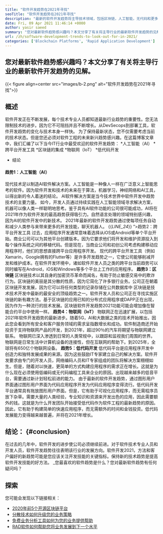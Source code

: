 ```yaml
---
title: "软件开发趋势在2021年寻找" 
seoTitle: "软件开发趋势在2021年寻找" 
description: "最新的软件开发趋势将主导技术领域，包括区块链，人工智能，无代码和更多新颖趋势。" 
date: Fri, 09 Apr 2021 11:46:14 +0000
author: yasir saeed
summary: "您对最新软件趋势感兴趣吗？本文分享了有关将主导行业的最新软件开发趋势的见解。" 
url: /zh/software-development-trends-to-look-out-for-in-2021/
categories: ['Blockchain Platforms', 'Rapid Application Development']
---
```


## 您对最新软件趋势感兴趣吗？本文分享了有关将主导行业的最新软件开发趋势的见解。

{{< figure align=center src="images/b-2.png" alt="软件开发趋势在2021年寻找">}}


## **概述**
软件开发正在不断发展，每个技术专业人员都知道最新行业趋势的重要性。您无法限制技术的进步。因为它不可阻挡并且不断增长。从DevSecops到部署工具，软件开发趋势的变化与技术本身一样快。
为了保持最新状态，您不仅需要考虑当前的技术状态。但是您还必须对软件工程的未来新兴趋势感兴趣。在这篇博客文章中，我们汇编了以下当今IT行业中最受欢迎的软件开发趋势：
  *人工智能（AI）
  *跨平台开发工具
  *区块链的集成
  *物联网（IoT）
  *低代码开发
  * 结论

#### **趋势1：人工智能（AI）**
现代技术足以制造AI软件解决方案。人工智能是一种像人一样在广泛意义上智能思考的软件。因为软件开发和技术的未来在于算法，机器学习，神经网络和AI工具，以得出新的令人着迷的结论。 AI软件解决方案是当今技术世界中软件开发中趋势技术的主要力量。
如今，开发人员通过持续实践在人工智能领域寻求解决方案，机器可以像人类一样聪明地思考。鉴于具有AI软件功能的公司很可能成功，AI将在2021年作为软件开发的最高趋势获得吸引力。自然语言处理的领域特别感兴趣，因为AI的软件开发中的新技术。 2021年最新的软件开发趋势通过使每项任务自动和减少人类参与来带来更多的开发技能，聊天机器人。
{{_LINE_24_}}
“>趋势2：跨平台开发工具
过去，应用程序开发通常意味着选择从iOS或Android等单个平台开始。商业公司可以为其他平台创建版本。因为它要求他们将开发和维护资源投入到每个操作系统之间的移植代码。但是现在，当商业公司和初创公司考虑构建移动应用程序时，他们的思想直接跨平台应用程序开发。
现代的跨平台开发工具（例如Xamarin，Google拥有的Flutter等）是许多开发趋势之一，它使公司能够削减开发和维护成本。在软件开发环境中，诸如软件开发人员之类的跨平台当前趋势可以同时编写在Android，iOS和Windows等多个平台上工作的应用程序。
**趋势3：区块链**
区块链技术以其自身的加密货币革命而闻名，有助于防止敏感交易中的欺诈行为。区块链的美丽是其分散的性质，因为它简化了许多银行业务。公司正在朝着区块链开发发展，因为它可以将任何类型的记录存储在公共数据库中
区块链是技术技术开发中最新的最安全的顶级趋势之一。软件开发人员和公司正在寻找实施区块链的新有趣方法。基于区块链的应用已知的分布式应用程序或DAPP正在出现，因为作为一种流行的技术发展。区块链软件开发趋势2021功能可能会增加像在智能合约平台中使用一样。
**趋势4：物联网（IoT）**
物联网正在迅速扩展，以包括2021年软件开发趋势的最新进步。随着5G，AI和大数据之类的技术开始推出，因此您会看到所有安全和客户服务领域的需求呈指数增长和成功。软件制造商还开始投资于支持物联网产品的开发，到2021年，超过90％的汽车将期望与物联网建立联系。
物联网已深入渗透到日常的人类常规中，以跟踪和监视我们周围的世界。物联网是日常生活中计算机设备的连接性，但在互联网的帮助下。到2025年，全球将有650亿个物联网设备。
**趋势5：低代码开发**
低代码平台是应用程序开发中创造力和独特发展成果的来源。因为这些鼓励IT专家建立自己的解决方案。软件开发要求由专门的开发人员，网络编码人员和IT专家组成的团队将解决方案栩栩如生。但是，随着对以快速，更简单的方式构建应用程序的需求正在增长。这就是为什么现在必须使用低编码或无代码编程工具来企业的原因。出现越来越多的低音平台，需要通过新计划轻松前进的能力。
由于最新的软件开发趋势，通过图形用户界面通过图形用户界面为代码应用程序开发为代码应用程序变得流行。低代码开发平台通常具有拖放图形用户界面。但是，它有助于可视化应用程序，而无需程序员放下杂草。需要大量的人类经验，专业知识和资源来开发出色的应用，因此需要额外的钱。这就是为什么开发团队开始接受低代码作为软件工程的最新趋势的原因。因此，它有助于构建简单的快速应用程序，而无需额外的时间和金钱投资。低代码发展能力变得越来越普遍，并将在2021年增长。

## **结论**： {#conclusion}
在过去的几年中，软件开发的进步使公司必须继续前进。对于软件技术专业人员和开发人员，软件开发趋势往往表明该行业的发展方向。软件开发2021，方法和客户偏好的新趋势可能是您应该关注开发技能的关键指标。保持新的技术趋势是提高软件开发技能的好方法。
_您最喜欢的软件趋势是什么？您对最新软件趋势有任何疑问吗？

## 探索
您可能会发现以下链接相关：
  * [2020年前5个开源区块链平台][2]
  * [分散技术如何升级您的业务策略][3]
  * [免费业务分析工具如何为您的业务提供帮助][4]
  * [RAD软件如何帮助您将业务发展到下一个水平][5]

  
[1]: mailto:yasir.saeed@aspose.com
[2]: https://blog.containerize.com/blockchain-platforms/top-5-open-source-blockchain-platforms-in-2020/
[3]: https://blog.containerize.com/2020/11/27/how-decentralized-technology-upgrades-your-business-strategy/
[4]: https://blog.containerize.com/2021/03/12/how-free-business-analytics-tools-assist-your-business/
[5]: https://blog.containerize.com/rapid-application-development/rapid-application-development-software-for-business-rad/
